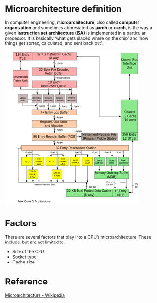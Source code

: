 # Microarchitecture definition

In computer engineering, **microarchitecture**, also called **computer organization** and sometimes abbreviated as **µarch** or **uarch**, is the way a given **instruction set architecture (ISA)** is implemented in a particular processor. It is basically ‘what gets placed where on the chip’ and ‘how things get sorted, calculated, and sent back out’.

![](images/Untitled-90453eb7-6c2b-4efe-9f34-cc526522cf9b.png)

# Factors

There are several factors that play into a CPU’s microarchitecture. These include, but are not limited to:

- Size of the CPU
- Socket type
- Cache size

# Reference

[Microarchitecture - Wikipedia](https://en.wikipedia.org/wiki/Microarchitecture#Instruction_cycles)

[](https://www.quora.com/What-is-CPU-microarchitecture)